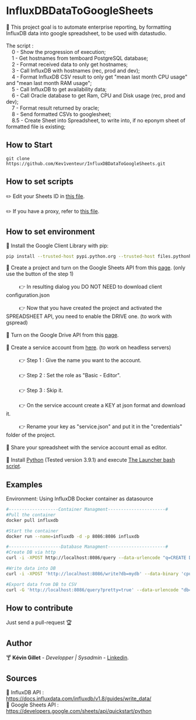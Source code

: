 # InfluxDBDataToGoogleSheets
:key: This project goal is to automate enterprise reporting, by formatting InfluxDB data into google spreadsheet, to be used with datastudio. </br></br>
The script : </br>
  &nbsp;&nbsp;&nbsp;&nbsp;0 - Show the progression of execution; </br>
  &nbsp;&nbsp;&nbsp;&nbsp;1 - Get hostnames from temboard PostgreSQL database; </br>
  &nbsp;&nbsp;&nbsp;&nbsp;2 - Format received data to only get hostnames; </br>
  &nbsp;&nbsp;&nbsp;&nbsp;3 - Call InfluxDB with hostnames (rec, prod and dev); </br>
  &nbsp;&nbsp;&nbsp;&nbsp;4 - Format InfluxDB CSV result to only get "mean last month CPU usage" and "mean last month RAM usage"; </br>
  &nbsp;&nbsp;&nbsp;&nbsp;5 - Call InfluxDB to get availability data; </br>
  &nbsp;&nbsp;&nbsp;&nbsp;6 - Call Oracle database to get Ram, CPU and Disk usage (rec, prod and dev); </br>
  &nbsp;&nbsp;&nbsp;&nbsp;7 - Format result returned by oracle; </br>
  &nbsp;&nbsp;&nbsp;&nbsp;8 - Send formatted CSVs to googlesheet; </br>
  &nbsp;&nbsp;&nbsp;&nbsp;8.5 - Create Sheet into Spreadsheet, to write into, if no eponym sheet of formatted file is existing; </br>

## How to Start
```
git clone https://github.com/Kev1venteur/InfluxDBDataToGoogleSheets.git
```

## How to set scripts
:pencil2: Edit your Sheets ID in [this file](send-csv_google-sheets.py#L9). </br></br>
:pencil2: If you have a proxy, refer to [this file](launcher.sh#L7). </br>

## How to set environment
:pushpin: Install the Google Client Library with pip:
``` sh
pip install --trusted-host pypi.python.org --trusted-host files.pythonhosted.org --trusted-host pypi.org --upgrade requests-toolbelt google-api-python-client google-auth-httplib2 google-auth-oauthlib gspread certifi urllib3
```
:pushpin: Create a project and turn on the Google Sheets API from this [page](https://developers.google.com/sheets/api/quickstart/python). (only use the button of the step 1) </br></br>
    &nbsp;&nbsp;&nbsp;&nbsp;&nbsp;&nbsp;&nbsp;&nbsp; :point_right: In resulting dialog you DO NOT NEED to download client configuration.json</br></br>
    &nbsp;&nbsp;&nbsp;&nbsp;&nbsp;&nbsp;&nbsp;&nbsp; :point_right: Now that you have created the project and activated the SPREADSHEET API, you need to enable the DRIVE one. (to work with gspread)</br></br>
:pushpin: Turn on the Google Drive API from this [page](https://console.developers.google.com/apis/library/drive.googleapis.com?q=drive). </br></br>
:pushpin: Create a service account from [here](https://console.developers.google.com/iam-admin/serviceaccounts). (to work on headless servers)</br></br>
    &nbsp;&nbsp;&nbsp;&nbsp;&nbsp;&nbsp;&nbsp;&nbsp; :point_right: Step 1 : Give the name you want to the account.</br></br>
    &nbsp;&nbsp;&nbsp;&nbsp;&nbsp;&nbsp;&nbsp;&nbsp; :point_right: Step 2 : Set the role as "Basic - Editor".</br></br>
    &nbsp;&nbsp;&nbsp;&nbsp;&nbsp;&nbsp;&nbsp;&nbsp; :point_right: Step 3 : Skip it.</br></br>
    &nbsp;&nbsp;&nbsp;&nbsp;&nbsp;&nbsp;&nbsp;&nbsp; :point_right: On the service account create a KEY at json format and download it.</br></br>
    &nbsp;&nbsp;&nbsp;&nbsp;&nbsp;&nbsp;&nbsp;&nbsp; :point_right: Rename your key as "service.json" and put it in the "credentials" folder of the project.</br></br>
:pushpin: Share your spreadsheet with the service account email as editor.</br></br>
:pushpin: Install [Python](https://www.python.org/downloads/) (Tested version 3.9.1) and execute [The Launcher bash script](launcher.sh). </br>

## Examples
Environment: Using InfluxDB Docker container as datasource

``` sh
#-------------------Container Managment----------------------#
#Pull the container
docker pull influxdb

#Start the container
docker run --name=influxdb -d -p 8086:8086 influxdb

#--------------------Database Managment----------------------#
#Create DB via http
curl -i -XPOST http://localhost:8086/query --data-urlencode "q=CREATE DATABASE mydb"

#Write data into DB
curl -i -XPOST 'http://localhost:8086/write?db=mydb' --data-binary 'cpu_load_short,host=server01,region=us-west value=0.64 1434055562000000000'

#Export data from DB to CSV
curl -G 'http://localhost:8086/query?pretty=true' --data-urlencode "db=mydb" --data-urlencode "q=SELECT \"value\" FROM \"cpu_load_short\" WHERE \"region\"='us-west'" -H "Accept: application/csv" > raw-csv-data.csv
```

## How to contribute
Just send a pull-request :trophy:

## Author
:cocktail: <b>Kévin Gillet</b> - <i>Developper | Sysadmin</i> - <a href="https://www.linkedin.com/in/k%C3%A9vin-gillet-50b25b175/">Linkedin</a>.

## Sources
:gem: InfluxDB API : https://docs.influxdata.com/influxdb/v1.8/guides/write_data/ </br>
:gem: Google Sheets API : https://developers.google.com/sheets/api/quickstart/python </br>
